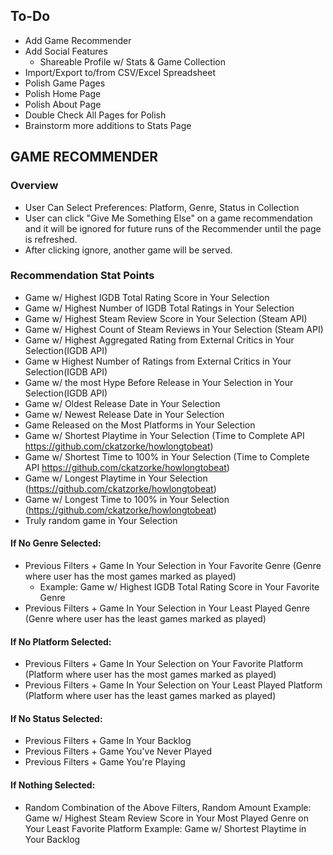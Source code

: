 ## To-Do
- Add Game Recommender
- Add Social Features
   - Shareable Profile w/ Stats & Game Collection
- Import/Export to/from CSV/Excel Spreadsheet
- Polish Game Pages
- Polish Home Page
- Polish About Page
- Double Check All Pages for Polish
- Brainstorm more additions to Stats Page

## GAME RECOMMENDER

### Overview

- User Can Select Preferences: Platform, Genre, Status in Collection
- User can click "Give Me Something Else" on a game recommendation and it will be ignored for future runs of the Recommender until the page is refreshed.
- After clicking ignore, another game will be served.

### Recommendation Stat Points

- Game w/ Highest IGDB Total Rating Score in Your Selection
- Game w/ Highest Number of IGDB Total Ratings in Your Selection
- Game w/ Highest Steam Review Score in Your Selection (Steam API)
- Game w/ Highest Count of Steam Reviews in Your Selection (Steam API)
- Game w/ Highest Aggregated Rating from External Critics in Your Selection(IGDB API)
- Game w Highest Number of Ratings from External Critics in Your Selection(IGDB API)
- Game w/ the most Hype Before Release in Your Selection in Your Selection(IGDB API)
- Game w/ Oldest Release Date in Your Selection
- Game w/ Newest Release Date in Your Selection
- Game Released on the Most Platforms in Your Selection
- Game w/ Shortest Playtime in Your Selection (Time to Complete API https://github.com/ckatzorke/howlongtobeat)
- Game w/ Shortest Time to 100% in Your Selection (Time to Complete API https://github.com/ckatzorke/howlongtobeat)
- Game w/ Longest Playtime in Your Selection (https://github.com/ckatzorke/howlongtobeat)
- Game w/ Longest Time to 100% in Your Selection (https://github.com/ckatzorke/howlongtobeat)
- Truly random game in Your Selection

#### If No Genre Selected:
- Previous Filters + Game In Your Selection in Your Favorite Genre (Genre where user has the most games marked as played)
	- Example: Game w/ Highest IGDB Total Rating Score in Your Favorite Genre
- Previous Filters + Game In Your Selection in Your Least Played Genre (Genre where user has the least games marked as played)

#### If No Platform Selected:
- Previous Filters + Game In Your Selection on Your Favorite Platform (Platform where user has the most games marked as played)
- Previous Filters + Game In Your Selection on Your Least Played Platform (Platform where user has the least games marked as played)

#### If No Status Selected:
- Previous Filters + Game In Your Backlog
- Previous Filters + Game You've Never Played
- Previous Filters + Game You're Playing

#### If Nothing Selected:
- Random Combination of the Above Filters, Random Amount
	Example: Game w/ Highest Steam Review Score in Your Most Played Genre on Your Least Favorite Platform
	Example: Game w/ Shortest Playtime in Your Backlog

